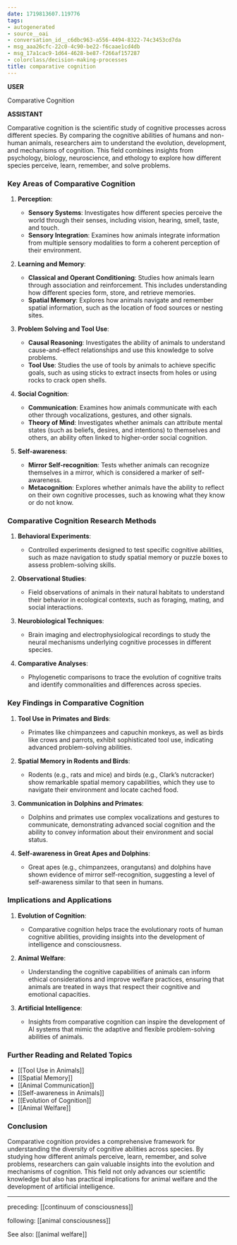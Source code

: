 ```yaml
---
date: 1719813607.119776
tags:
- autogenerated
- source__oai
- conversation_id__c6dbc963-a556-4494-8322-74c3453cd7da
- msg_aaa26cfc-22c0-4c90-be22-f6caae1cd4db
- msg_17a1cac9-1d64-4628-be87-f266af157287
- colorclass/decision-making-processes
title: comparative cognition
---
```


**USER**

Comparative Cognition


**ASSISTANT**

Comparative cognition is the scientific study of cognitive processes across different species. By comparing the cognitive abilities of humans and non-human animals, researchers aim to understand the evolution, development, and mechanisms of cognition. This field combines insights from psychology, biology, neuroscience, and ethology to explore how different species perceive, learn, remember, and solve problems.

### Key Areas of Comparative Cognition

1. **Perception**:
   - **Sensory Systems**: Investigates how different species perceive the world through their senses, including vision, hearing, smell, taste, and touch.
   - **Sensory Integration**: Examines how animals integrate information from multiple sensory modalities to form a coherent perception of their environment.

2. **Learning and Memory**:
   - **Classical and Operant Conditioning**: Studies how animals learn through association and reinforcement. This includes understanding how different species form, store, and retrieve memories.
   - **Spatial Memory**: Explores how animals navigate and remember spatial information, such as the location of food sources or nesting sites.

3. **Problem Solving and Tool Use**:
   - **Causal Reasoning**: Investigates the ability of animals to understand cause-and-effect relationships and use this knowledge to solve problems.
   - **Tool Use**: Studies the use of tools by animals to achieve specific goals, such as using sticks to extract insects from holes or using rocks to crack open shells.

4. **Social Cognition**:
   - **Communication**: Examines how animals communicate with each other through vocalizations, gestures, and other signals.
   - **Theory of Mind**: Investigates whether animals can attribute mental states (such as beliefs, desires, and intentions) to themselves and others, an ability often linked to higher-order social cognition.

5. **Self-awareness**:
   - **Mirror Self-recognition**: Tests whether animals can recognize themselves in a mirror, which is considered a marker of self-awareness.
   - **Metacognition**: Explores whether animals have the ability to reflect on their own cognitive processes, such as knowing what they know or do not know.

### Comparative Cognition Research Methods

1. **Behavioral Experiments**:
   - Controlled experiments designed to test specific cognitive abilities, such as maze navigation to study spatial memory or puzzle boxes to assess problem-solving skills.

2. **Observational Studies**:
   - Field observations of animals in their natural habitats to understand their behavior in ecological contexts, such as foraging, mating, and social interactions.

3. **Neurobiological Techniques**:
   - Brain imaging and electrophysiological recordings to study the neural mechanisms underlying cognitive processes in different species.

4. **Comparative Analyses**:
   - Phylogenetic comparisons to trace the evolution of cognitive traits and identify commonalities and differences across species.

### Key Findings in Comparative Cognition

1. **Tool Use in Primates and Birds**:
   - Primates like chimpanzees and capuchin monkeys, as well as birds like crows and parrots, exhibit sophisticated tool use, indicating advanced problem-solving abilities.

2. **Spatial Memory in Rodents and Birds**:
   - Rodents (e.g., rats and mice) and birds (e.g., Clark’s nutcracker) show remarkable spatial memory capabilities, which they use to navigate their environment and locate cached food.

3. **Communication in Dolphins and Primates**:
   - Dolphins and primates use complex vocalizations and gestures to communicate, demonstrating advanced social cognition and the ability to convey information about their environment and social status.

4. **Self-awareness in Great Apes and Dolphins**:
   - Great apes (e.g., chimpanzees, orangutans) and dolphins have shown evidence of mirror self-recognition, suggesting a level of self-awareness similar to that seen in humans.

### Implications and Applications

1. **Evolution of Cognition**:
   - Comparative cognition helps trace the evolutionary roots of human cognitive abilities, providing insights into the development of intelligence and consciousness.

2. **Animal Welfare**:
   - Understanding the cognitive capabilities of animals can inform ethical considerations and improve welfare practices, ensuring that animals are treated in ways that respect their cognitive and emotional capacities.

3. **Artificial Intelligence**:
   - Insights from comparative cognition can inspire the development of AI systems that mimic the adaptive and flexible problem-solving abilities of animals.

### Further Reading and Related Topics

- [[Tool Use in Animals]]
- [[Spatial Memory]]
- [[Animal Communication]]
- [[Self-awareness in Animals]]
- [[Evolution of Cognition]]
- [[Animal Welfare]]

### Conclusion

Comparative cognition provides a comprehensive framework for understanding the diversity of cognitive abilities across species. By studying how different animals perceive, learn, remember, and solve problems, researchers can gain valuable insights into the evolution and mechanisms of cognition. This field not only advances our scientific knowledge but also has practical implications for animal welfare and the development of artificial intelligence.


---

preceding: [[continuum of consciousness]]  


following: [[animal consciousness]]

See also: [[animal welfare]]